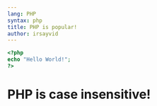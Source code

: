 ```yaml
---
lang: PHP
syntax: php
title: PHP is popular!
author: irsayvid
---
```


```php
<?php
echo "Hello World!";
?>
```

# PHP is case insensitive!
